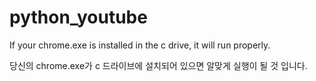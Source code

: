 # python_youtube

If your chrome.exe is installed in the c drive, it will run properly.

당신의 chrome.exe가 c 드라이브에 설치되어 있으면 알맞게 실행이 될 것 입니다.
